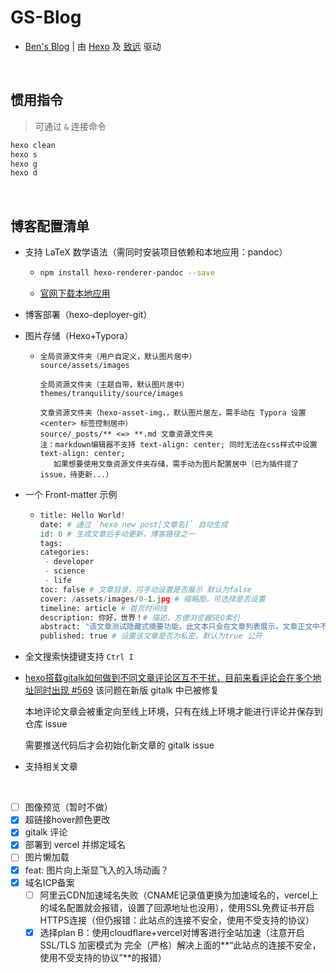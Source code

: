 # GS-Blog
- [Ben's Blog](http://www.ben43.cn/) | 由 [Hexo](https://hexo.io/) 及 [致远](https://github.com/hooozen/hexo-theme-tranquility) 驱动

<br />

## 惯用指令

> 可通过 `&` 连接命令

```bash
hexo clean
hexo s
hexo g
hexo d
```

<br />

## 博客配置清单

- 支持 LaTeX 数学语法（需同时安装项目依赖和本地应用：pandoc）

  - ```bash
    npm install hexo-renderer-pandoc --save
    ```

  - [官网下载本地应用](https://pandoc.org/installing.html)

- 博客部署（hexo-deployer-git）

- 图片存储（Hexo+Typora）

  - ```
    全局资源文件夹（用户自定义，默认图片居中）
    source/assets/images
    
    全局资源文件夹（主题自带，默认图片居中）
    themes/tranquility/source/images
    
    文章资源文件夹（hexo-asset-img，，默认图片居左，需手动在 Typora 设置 <center> 标签控制居中）
    source/_posts/** <=> **.md 文章资源文件夹
    注：markdown编辑器不支持 text-align: center; 同时无法在css样式中设置 text-align: center;
       如果想要使用文章资源文件夹存储，需手动为图片配置居中（已为插件提了issue，待更新...）
    ```

- 一个 Front-matter 示例

  - ```python
    title: Hello World!
    date: # 通过 `hexo new post[文章名]` 自动生成
    id: 0 # 生成文章后手动更新，博客路径之一
    tags:
    categories: 
     - developer
     - science
     - life
    toc: false # 文章目录，可手动设置是否展示 默认为false
    cover: /assets/images/0-1.jpg # 缩略图，可选择是否设置
    timeline: article # 首页时间线
    description: 你好，世界！# 描述，方便浏览器SEO索引
    abstract: "该文章测试隐藏式摘要功能，此文本只会在文章列表展示，文章正文中不再出现。" # 优先级比 <!-- more --> 高
    published: true # 设置该文章是否为私密，默认为true 公开
    ```

- 全文搜索快捷键支持 `Ctrl I`

- [hexo搭载gitalk如何做到不同文章评论区互不干扰，目前来看评论会在多个地址同时出现 #569](https://github.com/gitalk/gitalk/issues/569) 该问题在新版 gitalk 中已被修复

  本地评论文章会被重定向至线上环境，只有在线上环境才能进行评论并保存到仓库 issue

  需要推送代码后才会初始化新文章的 gitalk issue

- 支持相关文章

<br />

- [ ] 图像预览（暂时不做）
- [x] 超链接hover颜色更改
- [x] gitalk 评论
- [x] 部署到 vercel 并绑定域名
- [ ] 图片懒加载
- [x] feat: 图片向上渐显飞入的入场动画？
- [x] 域名ICP备案
  - [ ] 阿里云CDN加速域名失败（CNAME记录值更换为加速域名的，vercel上的域名配置就会报错，设置了回源地址也没用），使用SSL免费证书开启HTTPS连接（但仍报错：此站点的连接不安全，使用不受支持的协议）
  - [x] 选择plan B：使用cloudflare+vercel对博客进行全站加速（注意开启SSL/TLS 加密模式为 完全（严格）解决上面的**“此站点的连接不安全，使用不受支持的协议”**的报错）
